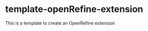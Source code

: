 template-openRefine-extension
=============================

This is a template to create an OpenRefine extension
